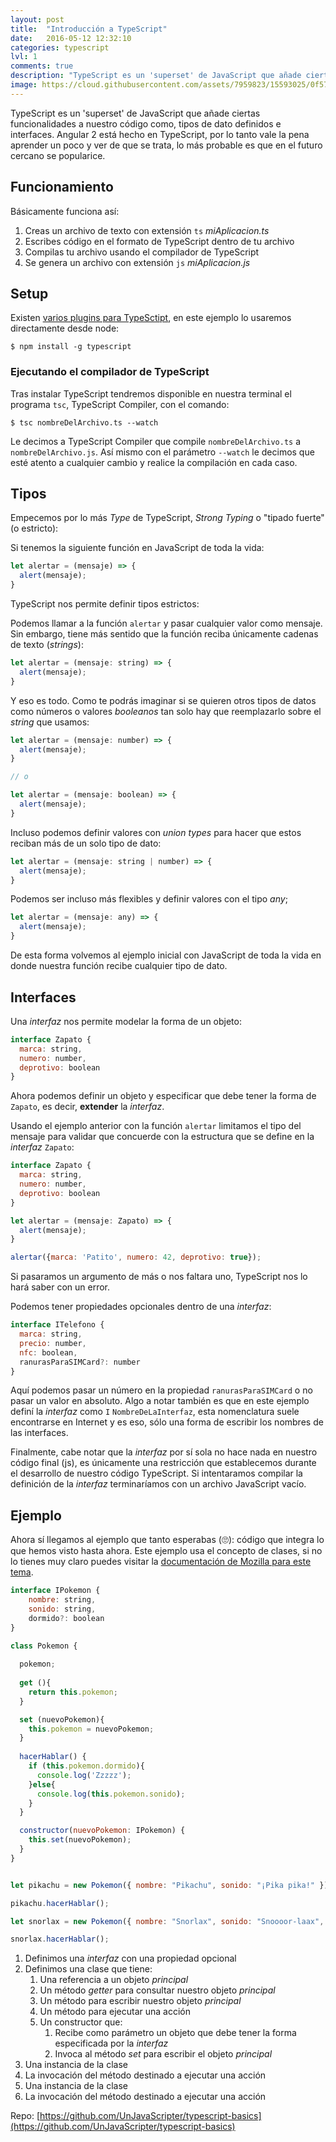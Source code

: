 ```yaml
---
layout: post
title:  "Introducción a TypeScript"
date:   2016-05-12 12:32:10
categories: typescript
lvl: 1
comments: true
description: "TypeScript es un 'superset' de JavaScript que añade ciertas funcionalidades a nuestro código, como tipos de dato definidos e interfaces. Angular 2 está hecho en TypeScript, por lo tanto vale la pena aprender un poco. Esta guía está dirigida a personas que no han pasado por lenguajes como Java o C# (para ellos esto de TypeScript resulta muy familiar)."
image: https://cloud.githubusercontent.com/assets/7959823/15593025/0f57a2c8-236e-11e6-9670-eced2b4bc0cd.png
---
```



TypeScript es un 'superset' de JavaScript que añade ciertas funcionalidades a nuestro código como, tipos de dato definidos e interfaces. Angular 2 está hecho en TypeScript, por lo tanto vale la pena aprender un poco y ver de que se trata, lo más probable es que en el futuro cercano se popularice.

## Funcionamiento

Básicamente funciona así:

1. Creas un archivo de texto con extensión `ts` _miAplicacion.ts_
1. Escribes código en el formato de TypeScript dentro de tu archivo
1. Compilas tu archivo usando el compilador de TypeScript
1. Se genera un archivo con extensión `js` _miAplicacion.js_


## Setup

Existen [varios plugins para TypeSctipt](https://www.typescriptlang.org/index.html#download-links), en este ejemplo lo usaremos directamente desde node:

`$ npm install -g typescript`


### Ejecutando el compilador de TypeScript

Tras instalar TypeScript tendremos disponible en nuestra terminal el programa `tsc`, TypeScript Compiler, con el comando:

`$ tsc nombreDelArchivo.ts --watch`

Le decimos a TypeScript Compiler que compile `nombreDelArchivo.ts` a `nombreDelArchivo.js`. Así mismo con el parámetro `--watch` le decimos que esté atento a cualquier cambio y realice la compilación en cada caso.


## Tipos

Empecemos por lo más _Type_ de TypeScript, _Strong Typing_ o "tipado fuerte" (o estricto):

Si tenemos la siguiente función en JavaScript de toda la vida:


```js
let alertar = (mensaje) => {
  alert(mensaje);
}
```


TypeScript nos permite definir tipos estrictos:

Podemos llamar a la función `alertar` y pasar cualquier valor como mensaje. Sin embargo, tiene más sentido que la función reciba únicamente cadenas de texto (_strings_):


```js
let alertar = (mensaje: string) => {
  alert(mensaje);
}
```


Y eso es todo. Como te podrás imaginar si se quieren otros tipos de datos como números o valores _booleanos_ tan solo hay que reemplazarlo sobre el _string_ que usamos:


```js
let alertar = (mensaje: number) => {
  alert(mensaje);
}

// o

let alertar = (mensaje: boolean) => {
  alert(mensaje);
}
```


Incluso podemos definir valores con _union types_ para hacer que estos reciban más de un solo tipo de dato:


```js
let alertar = (mensaje: string | number) => {
  alert(mensaje);
}
```

Podemos ser incluso más flexibles y definir valores con el tipo _any_;


```js
let alertar = (mensaje: any) => {
  alert(mensaje);
}
```


De esta forma volvemos al ejemplo inicial con JavaScript de toda la vida en donde nuestra función recibe cualquier tipo de dato.


## Interfaces

Una _interfaz_ nos permite modelar la forma de un objeto:


```js
interface Zapato {
  marca: string,
  numero: number,
  deprotivo: boolean
}
```


Ahora podemos definir un objeto y especificar que debe tener la forma de `Zapato`, es decir, **extender** la _interfaz_.


Usando el ejemplo anterior con la función `alertar` limitamos el tipo del mensaje para validar que concuerde con la estructura que se define en la _interfaz_ `Zapato`:


```js
interface Zapato {
  marca: string,
  numero: number,
  deprotivo: boolean
}

let alertar = (mensaje: Zapato) => {
  alert(mensaje);
}

alertar({marca: 'Patito', numero: 42, deprotivo: true});
```


Si pasaramos un argumento de más o nos faltara uno, TypeScript nos lo hará saber con un error.


Podemos tener propiedades opcionales dentro de una _interfaz_:


```js
interface ITelefono {
  marca: string,
  precio: number,
  nfc: boolean,
  ranurasParaSIMCard?: number
}
```


Aquí podemos pasar un número en la propiedad `ranurasParaSIMCard` o no pasar un valor en absoluto. Algo a notar también es que en este ejemplo definí la _interfaz_ como `I` `NombreDeLaInterfaz`, esta nomenclatura suele encontrarse en Internet y es eso, sólo una forma de escribir los nombres de las interfaces.

Finalmente, cabe notar que la _interfaz_ por sí sola no hace nada en nuestro código final (js), es únicamente una restricción que establecemos durante el desarrollo de nuestro código TypeScript. Si intentaramos compilar la definición de la _interfaz_ terminaríamos con un archivo JavaScript vacío.


## Ejemplo

Ahora sí llegamos al ejemplo que tanto esperabas (🙄): código que integra lo que hemos visto hasta ahora. Este ejemplo usa el concepto de clases, si no lo tienes muy claro puedes visitar la [documentación de Mozilla para este tema](https://developer.mozilla.org/es/docs/Web/JavaScript/Referencia/Classes).

```js
interface IPokemon {
    nombre: string,
    sonido: string,
    dormido?: boolean
}

class Pokemon {
  
  pokemon;
    
  get (){
    return this.pokemon;
  }

  set (nuevoPokemon){
    this.pokemon = nuevoPokemon;
  }
  
  hacerHablar() {
    if (this.pokemon.dormido){
      console.log('Zzzzz');
    }else{
      console.log(this.pokemon.sonido);
    }
  }

  constructor(nuevoPokemon: IPokemon) {
    this.set(nuevoPokemon);
  }
}


let pikachu = new Pokemon({ nombre: "Pikachu", sonido: "¡Pika pika!" });

pikachu.hacerHablar();

let snorlax = new Pokemon({ nombre: "Snorlax", sonido: "Snoooor-laax", dormido: true });

snorlax.hacerHablar();
```

1. Definimos una _interfaz_ con una propiedad opcional
1. Definimos una clase que tiene:
    1. Una referencia a un objeto _principal_
    1. Un método _getter_ para consultar nuestro objeto _principal_
    1. Un método para escribir nuestro objeto _principal_
    1. Un método para ejecutar una acción
    1. Un constructor que:
        1. Recibe como parámetro un objeto que debe tener la forma especificada por la _interfaz_
        1. Invoca al método _set_ para escribir el objeto _principal_
1. Una instancia de la clase
1. La invocación del método destinado a ejecutar una acción
1. Una instancia de la clase
1. La invocación del método destinado a ejecutar una acción


Repo: [https://github.com/UnJavaScripter/typescript-basics](https://github.com/UnJavaScripter/typescript-basics)